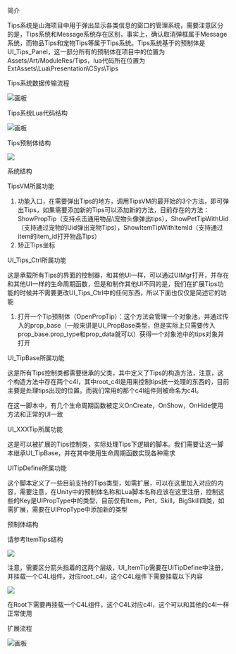 简介

Tips系统是山海项目中用于弹出显示各类信息的窗口的管理系统，需要注意区分的是，Tips系统和Message系统存在区别，事实上，确认取消弹框属于Message系统，而物品Tips和宠物Tips等属于Tips系统。Tips系统基于的预制体是UI_Tips_Panel，这一部分所有的预制体在项目中的位置为Assets/Art/ModuleRes/Tips，lua代码所在位置为ExtAssets\Lua\Presentation\CSys\Tips



Tips系统数据传输流程

![画板](https://cdn.nlark.com/yuque/0/2024/jpeg/44684279/1727682643151-2c8e60eb-202e-4e9f-9349-9db739139bae.jpeg)

Tips系统Lua代码结构

![画板](https://cdn.nlark.com/yuque/0/2024/jpeg/44684279/1727684568383-d3626b71-02ea-4c82-a8f6-af4785101f3c.jpeg)

Tips预制体结构

![](https://cdn.nlark.com/yuque/0/2024/png/44684279/1727684250019-7bcd02c3-3526-42b4-958d-8cfa0ca292df.png)





系统结构

TipsVM所属功能

1. 功能入口，在需要弹出Tips的地方，调用TipsVM的最开始的3个方法，即可弹出Tips，如果需要添加新的Tips可以添加新的方法，目前存在的方法：ShowPropTip（支持点击通用物品\宠物头像弹出tips），ShowPetTipWithUid（支持通过宠物的Uid弹出宠物Tips），ShowItemTipWithItemId（支持通过item的item_id打开物品Tips）
2. 矫正Tips坐标

UI_Tips_Ctrl所属功能

这是承载所有Tips的界面的控制器，和其他UI一样，可以通过UIMgr打开，并存在和其他UI一样的生命周期函数，但是和制作其他UI不同的是，我们在扩展Tips功能的时候并不需要更改UI_Tips_Ctrl中的任何东西，所以下面也仅仅是简述它的功能

1. 打开一个Tip预制体（OpenPropTip）：这个方法会管理一个对象池，并通过传入的prop_base（一般来讲是UI_PropBase类型，但是实际上只需要传入prop_base.prop_type和prop_data就可以）获得一个对象池中的tips对象并打开



UI_TipBase所属功能

这是所有Tips控制类都需要继承的父类，其中定义了Tips的构造方法，注意，这个构造方法中存在两个c4l，其中root_c4l是用来控制tips统一处理的东西的，目前主要是处理tips出现的位置。而我们常用的那个c4l组件则被命名为c4l。

在这一脚本中，有几个生命周期函数被定义OnCreate，OnShow，OnHide使用方法和正常的UI一致



UI_XXXTip所属功能

这是可以被扩展的Tips控制类，实际处理Tips下逻辑的脚本。我们需要让这一脚本继承UI_TipBase，并在其中使用生命周期函数实现各种需求



UITipDefine所属功能

这个脚本定义了一些目前支持的Tips类型，如需扩展，可以在这里加入对应的内容，需要注意，在Unity中的预制体名称和Lua脚本名称应该在这里注册，控制这些的Key是UIPropType中的类型，目前仅有Item，Pet，Skill，BigSkill四类，如需扩展，需要在UIPropType中添加新的类型



预制体结构

请参考ItemTips结构

![](https://cdn.nlark.com/yuque/0/2024/png/44684279/1727608609132-fc7fa160-90e3-42df-8e08-1197aebdff94.png)

注意，需要区分箭头指着的这两个层级，UI_ItemTip需要在UITipDefine中注册，并挂载一个C4L组件，对应root_c4l，这个C4L组件下需要挂载以下内容

![](https://cdn.nlark.com/yuque/0/2024/png/44684279/1727608736686-857b7057-1bcc-42f0-8668-757a37017bf7.png)

在Root下需要再挂载一个C4L组件，这个C4L对应c4l，这个可以和其他的c4l一样正常使用



扩展流程

![画板](https://cdn.nlark.com/yuque/0/2024/jpeg/44684279/1727685036664-d69bfd0b-a167-455a-a8f3-23d01872d011.jpeg)

